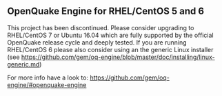 ## OpenQuake Engine for RHEL/CentOS 5 and 6

This project has been discontinued. Please consider upgrading to RHEL/CentOS 7 or Ubuntu 16.04 which are fully supported by the official OpenQuake release cycle and deeply tested. If you are running RHEL/CentOS 6 please also consider using an the generic Linux installer (see https://github.com/gem/oq-engine/blob/master/doc/installing/linux-generic.md)

For more info have a look to: https://github.com/gem/oq-engine/#openquake-engine
